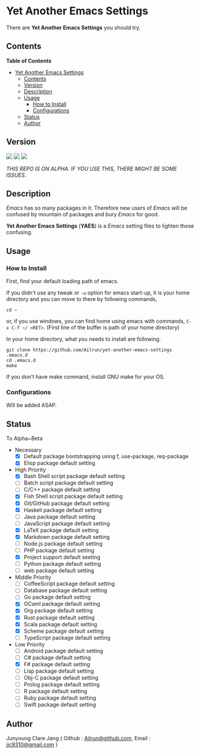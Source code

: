 # Yet Another Emacs Settings #

There are **Yet Another Emacs Settings** you should try.

## Contents ##
<!-- markdown-toc start - Don't edit this section. Run M-x markdown-toc-generate-toc again -->
**Table of Contents**

- [Yet Another Emacs Settings](#yet-another-emacs-settings)
    - [Contents](#contents)
    - [Version](#version)
    - [Description](#description)
    - [Usage](#usage)
        - [How to Install](#how-to-install)
        - [Configurations](#configurations)
    - [Status](#status)
    - [Author](#author)

<!-- markdown-toc end -->

## Version ##
![](https://img.shields.io/badge/Emacs->24.5-green.svg?style=flat)
![](https://img.shields.io/badge/Version-0.01.01-lightgrey.svg?style=flat)
![](https://img.shields.io/badge/Status-Alpha-yellow.svg?style=flat)

*THIS REPO IS ON ALPHA. IF YOU USE THIS, THERE MIGHT BE SOME ISSUES.*

## Description ##
*Emacs* has so many packages in it. Therefore new users of *Emacs* will be confused by mountain of packages and bury *Emacs* for good.

**Yet Another Emacs Settings** (**YAES**) is a *Emacs* setting files to lighten those confusing.

## Usage ##

### How to Install ###
First, find your default loading path of emacs.

If you didn't use any tweak or `-u` option for emacs start-up, it is your home directory and you can move to there by following commands,

```
cd ~
```

or, if you use windows, you can find home using emacs with commands, `C-x C-f ~/ <RET>`. (First line of the buffer is path of your home directory)

In your home directory, what you needs to install are following.

```
git clone https://github.com/Ailrun/yet-another-emacs-settings .emacs.d
cd .emacs.d
make
```

If you don't have make command, install GNU make for your OS.

### Configurations ###

Will be added ASAP.

## Status ##

To Alpha~Beta

- Necessary
  - [x] Default package bootstrapping using f, use-package, req-package
  - [x] Elisp package default setting
- High Priority
  - [x] Bash Shell script package default setting
  - [ ] Batch script package default setting
  - [ ] C/C++ package default setting
  - [x] Fish Shell script package default setting
  - [x] Git/GitHub package default setting
  - [x] Haskell package default setting
  - [ ] Java package default setting
  - [ ] JavaScript package default setting
  - [x] LaTeX package default setting
  - [x] Markdown package default setting
  - [ ] Node.js package default setting
  - [ ] PHP package default setting
  - [x] Project support default seeting
  - [ ] Python package default setting
  - [ ] web package default setting
- Middle Priority
  - [ ] CoffeeScript package default setting
  - [ ] Database package default setting
  - [ ] Go package default setting
  - [x] OCaml package default setting
  - [x] Org package default setting
  - [x] Rust package default setting
  - [x] Scala package default setting
  - [x] Scheme package default setting
  - [ ] TypeScript package default setting
- Low Priority
  - [ ] Android package default setting
  - [ ] C# package default setting
  - [x] F# package default setting
  - [ ] Lisp package default setting
  - [ ] Obj-C package default setting
  - [ ] Prolog package default setting
  - [ ] R package default setting
  - [ ] Ruby package default setting
  - [ ] Swift package default setting

## Author ##
Junyoung Clare Jang ( Github : Ailrun@github.com, Email : jjc9310@gmail.com )
